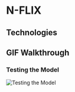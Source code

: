 # N-FLIX

## Technologies

## GIF Walkthrough
### Testing the Model
<p>
<image src = "N-Flix.gif" title = "Testing the Model"><br>
</p>